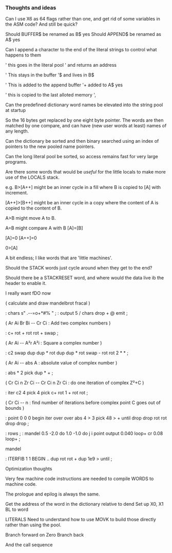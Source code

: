 
### Thoughts and ideas 
 
Can I use X6 as 64 flags rather than one, and get rid of some
variables in the ASM code? And still be quick?


Should BUFFER$ be renamed as B$ yes
Should APPEND$ be renamed as A$ yes

Can I append a character to the end of the literal strings to control what happens to them

' this goes in the literal pool ' and returns an address

' This stays in the buffer '$  and lives in B$

' This is added to the append buffer '+ added to A$  yes

' this is copied to the last alloted memory ',


Can the predefined dictionary word names be elevated into the string pool at startup

So the 16 bytes get replaced by one eight byte pointer.
The words are then matched by one compare, and can have (new user words at least) names of any length.

Can the dictionary be sorted and then binary searched using an index of pointers to the new pooled name pointers.

Can the long literal pool be sorted, so access remains fast for very large programs.

Are there some words that would be *useful* for the little locals to make more use of the LOCALS stack.

e.g. 
B>[A++] might be an inner cycle in a fill where B is copied to [A] with increment.

[A++]>[B++] might be an inner cycle in a copy where the content of A is copied to the content of B.

A>B might move A to B.

A=B might compare A with B
[A]=[B]

[A]=0
[A++]=0

0>[A]

A bit endless; I like words that are 'little machines'.



Should the STACK words just cycle around when they get to the end? 

Should there be a STACKRESET word, and where would the data live ib the header to enable it.





I really want fDO now 

( calculate and draw mandelbrot fracal )

: chars    s" .--=o+*#% " ;
: output   5 / chars drop + @ emit ;

( Ar Ai Br Bi -- Cr Ci : Add two complex numbers )

: c+       rot + rot rot + swap ;

( Ar Ai -- A²r A²i : Square a complex number )

: c2       swap dup dup * rot dup dup * rot swap - rot rot 2 * * ;

( Ar Ai -- abs A  : absolute value of complex number )

: abs      * 2 pick dup * + ;

( Cr Ci n Zr Ci -- Cr Ci n Zr Ci : do one iteration of complex Z²+C  )

: iter
	c2
	4 pick 4 pick c+
	rot 1 + rot rot ;

( Cr Ci -- n : find number of iterations before complex point C goes out of bounds )

: point
	0 0 0
	begin
		iter
		over over abs 4 >
		3 pick 48 >
		+
	until
	drop drop rot rot drop drop ;

: rows   ;
: mandel 0.5 -2.0 do
           1.0 -1.0 do
             j i point output
           0.040 loop+ cr
         0.08 loop+ ;

mandel

: ITERFIB 1 1 BEGIN .. dup rot rot + dup 1e9 > until ;



Optimization thoughts

Very few machine code instructions are needed to compile WORDS to machine code.

The prologue and epilog is always the same.

Get the address of the word in the dictionary relative to dend
Set up X0, X1
BL to word 


LITERALS 
Need to understand how to use MOVK to build those directly rather than using the pool.

Branch forward on Zero
Branch back

And the call sequence 



